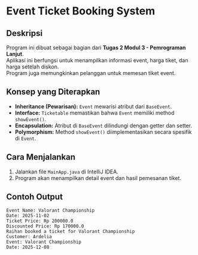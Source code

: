 # Event Ticket Booking System

## Deskripsi
Program ini dibuat sebagai bagian dari **Tugas 2 Modul 3 - Pemrograman Lanjut**.  
Aplikasi ini berfungsi untuk menampilkan informasi event, harga tiket, dan harga setelah diskon.  
Program juga memungkinkan pelanggan untuk memesan tiket event.

## Konsep yang Diterapkan
- **Inheritance (Pewarisan):** `Event` mewarisi atribut dari `BaseEvent`.
- **Interface:** `Ticketable` memastikan bahwa `Event` memiliki method `showEvent()`.
- **Encapsulation:** Atribut di `BaseEvent` dilindungi dengan getter dan setter.
- **Polymorphism:** Method `showEvent()` diimplementasikan secara spesifik di `Event`.

## Cara Menjalankan
1. Jalankan file `MainApp.java` di IntelliJ IDEA.
2. Program akan menampilkan detail event dan hasil pemesanan tiket.

## Contoh Output

````
Event Name: Valorant Championship 
Date: 2025-11-02
Ticket Price: Rp 200000.0
Discounted Price: Rp 170000.0
Raihan booked a ticket for Valorant Championship
Customer: Ardelia
Event: Valorant Championship
Date: 2025-12-08